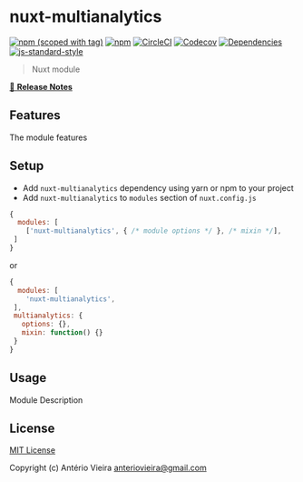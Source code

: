 # nuxt-multianalytics
[![npm (scoped with tag)](https://img.shields.io/npm/v/nuxt-multianalytics/latest.svg?style=flat-square)](https://npmjs.com/package/nuxt-multianalytics)
[![npm](https://img.shields.io/npm/dt/nuxt-multianalytics.svg?style=flat-square)](https://npmjs.com/package/nuxt-multianalytics)
[![CircleCI](https://img.shields.io/circleci/project/github/anteriovieira/nuxt-multianalytics.svg?style=flat-square)](https://circleci.com/gh/anteriovieira/nuxt-multianalytics)
[![Codecov](https://img.shields.io/codecov/c/github/anteriovieira/nuxt-multianalytics.svg?style=flat-square)](https://codecov.io/gh/anteriovieira/nuxt-multianalytics)
[![Dependencies](https://david-dm.org/anteriovieira/nuxt-multianalytics/status.svg?style=flat-square)](https://david-dm.org/anteriovieira/nuxt-multianalytics)
[![js-standard-style](https://img.shields.io/badge/code_style-standard-brightgreen.svg?style=flat-square)](http://standardjs.com)

> Nuxt module

[📖 **Release Notes**](./CHANGELOG.md)

## Features

The module features

## Setup
- Add `nuxt-multianalytics` dependency using yarn or npm to your project
- Add `nuxt-multianalytics` to `modules` section of `nuxt.config.js`

```js
{
  modules: [
    ['nuxt-multianalytics', { /* module options */ }, /* mixin */],
 ]
}
```

or

```js
{
  modules: [
    'nuxt-multianalytics',
 ],
 multianalytics: {
   options: {},
   mixin: function() {}
 }
}
```

## Usage

Module Description

## License

[MIT License](./LICENSE)

Copyright (c) Antério Vieira <anteriovieira@gmail.com>
